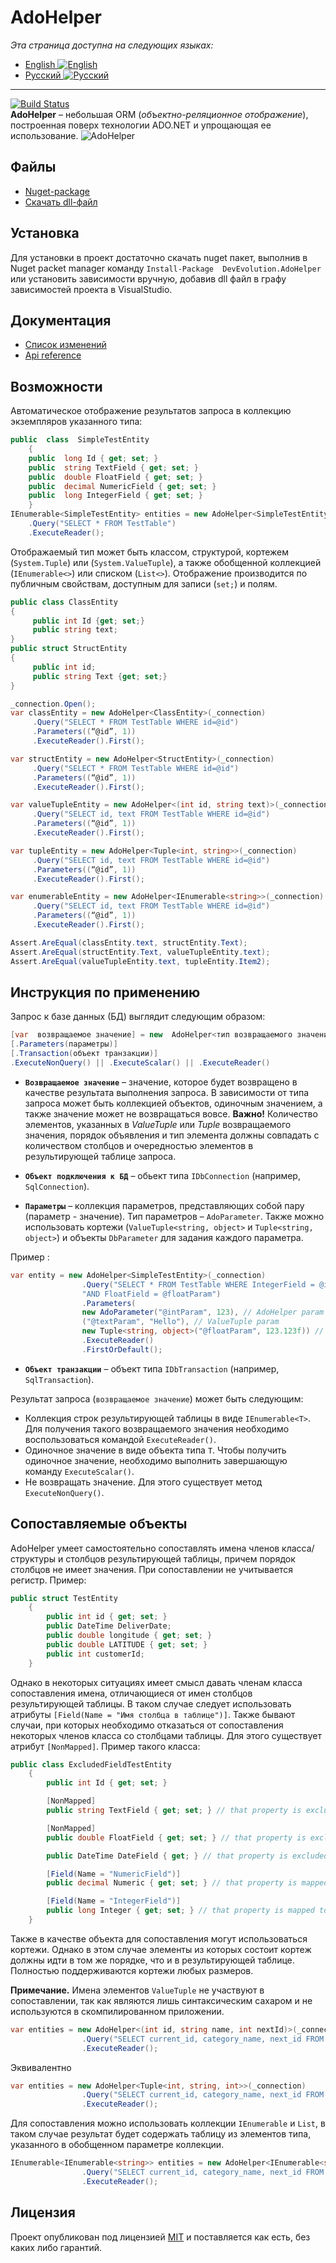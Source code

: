 ﻿# AdoHelper
*Эта страница доступна на следующих языках:*
 - [English ![English](https://i.ibb.co/LRZcgYS/united-kingdom.png)](README.md)
 - [Русский ![Русский](https://i.ibb.co/frNGG0z/russia-1.png)](README-RU.md)
---
[![Build Status](https://travis-ci.org/DevEvolution/AdoHelper.svg?branch=master)](https://travis-ci.org/DevEvolution/AdoHelper) <br/>
**AdoHelper**  – небольшая ORM (_объектно-реляционное отображение_), построенная поверх технологии ADO.NET  и упрощающая ее использование.
![AdoHelper](https://i.ibb.co/j4HDHTX/ADO-Helper.png)
## Файлы
 - [Nuget-package](https://www.nuget.org/packages/DevEvolution.AdoHelper/1.1.0)
 - [Скачать dll-файл](https://yadi.sk/d/uK6gsNHz2Y2mTw)
## Установка
Для установки в проект достаточно скачать nuget пакет, выполнив в Nuget packet manager команду `Install-Package  DevEvolution.AdoHelper` 
или установить зависимости вручную, добавив dll файл в графу зависимостей проекта в VisualStudio.
## Документация
 - [Список изменений](CHANGELOG-RU.md)
 - [Api reference](https://devevolution.github.io/AdoHelper/api/index.html)
## Возможности
Автоматическое отображение результатов запроса в коллекцию экземпляров указанного типа:
```csharp
public  class  SimpleTestEntity
    {
    public  long Id { get; set; }
    public  string TextField { get; set; }
    public  double FloatField { get; set; }
    public  decimal NumericField { get; set; }
    public  long IntegerField { get; set; }
    }
IEnumerable<SimpleTestEntity> entities = new AdoHelper<SimpleTestEntity>(_connection)
	.Query("SELECT * FROM TestTable")
	.ExecuteReader();
``` 
Отображаемый тип может быть классом, структурой, кортежем (`System.Tuple`) или (`System.ValueTuple`), а также обобщенной  коллекцией (`IEnumerable<>`) или списком (`List<>`). Отображение производится по публичным свойствам, доступным для записи (`set;`) и полям.
```csharp
public class ClassEntity 
{
     public int Id {get; set;}
     public string text;
}
public struct StructEntity 
{
     public int id;
     public string Text {get; set;}
}

_connection.Open();
var classEntity = new AdoHelper<ClassEntity>(_connection)
     .Query("SELECT * FROM TestTable WHERE id=@id")
     .Parameters((“@id”, 1))
     .ExecuteReader().First();

var structEntity = new AdoHelper<StructEntity>(_connection)
     .Query("SELECT * FROM TestTable WHERE id=@id")
     .Parameters((“@id”, 1))
     .ExecuteReader().First();

var valueTupleEntity = new AdoHelper<(int id, string text)>(_connection)
     .Query("SELECT id, text FROM TestTable WHERE id=@id")
     .Parameters((“@id”, 1))
     .ExecuteReader().First();

var tupleEntity = new AdoHelper<Tuple<int, string>>(_connection)
     .Query("SELECT id, text FROM TestTable WHERE id=@id")
     .Parameters((“@id”, 1))
     .ExecuteReader().First();

var enumerableEntity = new AdoHelper<IEnumerable<string>>(_connection)
     .Query("SELECT id, text FROM TestTable WHERE id=@id")
     .Parameters((“@id”, 1))
     .ExecuteReader().First();

Assert.AreEqual(classEntity.text, structEntity.Text);
Assert.AreEqual(structEntity.Text, valueTupleEntity.text);
Assert.AreEqual(valueTupleEntity.text, tupleEntity.Item2);
```
## Инструкция по применению
Запрос к базе данных (БД) выглядит следующим образом:

```csharp
[var  возвращаемое значение] = new  AdoHelper<тип возвращаемого значения>(объект подключения к  БД)
[.Parameters(параметры)]
[.Transaction(объект транзакции)]
.ExecuteNonQuery() || .ExecuteScalar() || .ExecuteReader()
```
- **`Возвращаемое значение`** – значение, которое будет возвращено в качестве результата выполнения запроса. В зависимости от типа запроса может быть коллекцией объектов, одиночным значением, а также значение может не возвращаться вовсе.
**Важно!** Количество элементов, указанных в *ValueTuple*  или *Tuple* возвращаемого значения, порядок объявления и тип элемента должны совпадать с количеством столбцов и очередностью элементов в результирующей таблице запроса.

- **`Объект подключения к БД`** – обьект типа `IDbConnection` (например, `SqlConnection`).

- **`Параметры`** – коллекция параметров, представляющих собой пару (параметр - значение). Тип параметров – `AdoParameter`. Также можно использовать кортежи (`ValueTuple<string, object>` и `Tuple<string, object>`) и объекты `DbParameter` для задания каждого параметра.

Пример :
```csharp
var entity = new AdoHelper<SimpleTestEntity>(_connection)
                .Query("SELECT * FROM TestTable WHERE IntegerField = @intParam AND TextField = @textParam" +
                "AND FloatField = @floatParam")
                .Parameters(
                new AdoParameter("@intParam", 123), // AdoHelper param
                ("@textParam", "Hello"), // ValueTuple param
                new Tuple<string, object>("@floatParam", 123.123f)) // Tuple param
                .ExecuteReader()
                .FirstOrDefault();
```
- **`Объект транзакции`** – объект  типа `IDbTransaction` (например, `SqlTransaction`).

Результат запроса (`возвращаемое значение`) может быть следующим:
- Коллекция строк результирующей таблицы в виде `IEnumerable<T>`. Для получения такого возвращаемого значения необходимо воспользоваться командой `ExecuteReader()`.
- Одиночное значение в виде объекта типа `T`. Чтобы получить одиночное значение, необходимо выполнить завершающую команду `ExecuteScalar()`.
- Не возвращать значение. Для этого существует метод `ExecuteNonQuery()`.

## Сопоставляемые объекты
AdoHelper  умеет самостоятельно сопоставлять имена членов класса/структуры и столбцов результирующей таблицы, причем порядок столбцов не имеет значения. При сопоставлении не учитывается регистр.
Пример:
```csharp
public struct TestEntity
    {
        public int id { get; set; }
        public DateTime DeliverDate;
        public double longitude { get; set; }
        public double LATITUDE { get; set; }
        public int customerId;
    }
```
Однако в некоторых ситуациях имеет смысл давать членам класса сопоставления имена, отличающиеся от имен столбцов результирующей таблицы. В таком случае следует использовать атрибуты `[Field(Name = "Имя столбца в таблице")]`. Также бывают случаи, при которых необходимо отказаться от сопоставления некоторых членов класса со столбцами таблицы. Для этого существует атрибут `[NonMapped]`.
Пример  такого  класса:
```csharp
public class ExcludedFieldTestEntity
    {
        public int Id { get; set; }

        [NonMapped]
        public string TextField { get; set; } // that property is excluded from mapping

        [NonMapped]
        public double FloatField { get; set; } // that property is excluded from mapping

		public DateTime DateField { get; } // that property is excluded too because set property is unreachable

        [Field(Name = "NumericField")]
        public decimal Numeric { get; set; } // that property is mapped to NumericField column

        [Field(Name = "IntegerField")]
        public long Integer { get; set; } // that property is mapped to IntegerField column
    }
```
Также в качестве объекта для сопоставления могут использоваться кортежи. Однако в этом случае элементы из которых состоит кортеж должны идти в том же порядке, что и в результирующей таблице. Полностью поддерживаются кортежи любых размеров.

**Примечание.** Имена элементов `ValueTuple`  не участвуют в сопоставлении, так как являются лишь синтаксическим сахаром и не используются в скомпилированном приложении.
```csharp
var entities = new AdoHelper<(int id, string name, int nextId)>(_connection)
                .Query("SELECT current_id, category_name, next_id FROM categories WHERE category LIKE ‘TMP’")
                .ExecuteReader();
```
Эквивалентно
```csharp
var entities = new AdoHelper<Tuple<int, string, int>>(_connection)
                .Query("SELECT current_id, category_name, next_id FROM categories WHERE category LIKE ‘TMP’")
                .ExecuteReader();
```
Для сопоставления можно использовать коллекции `IEnumerable` и `List`, в таком случае результат будет содержать таблицу из элементов типа, указанного в обобщенном параметре коллекции.
```csharp
IEnumerable<IEnumerable<string>> entities = new AdoHelper<IEnumerable<string>>(_connection)
                .Query("SELECT current_id, category_name, next_id FROM categories WHERE category LIKE ‘TMP’")
                .ExecuteReader();
```

## Лицензия
Проект опубликован под лицензией [MIT](LICENSE.md) и поставляется как есть, без каких либо гарантий.
